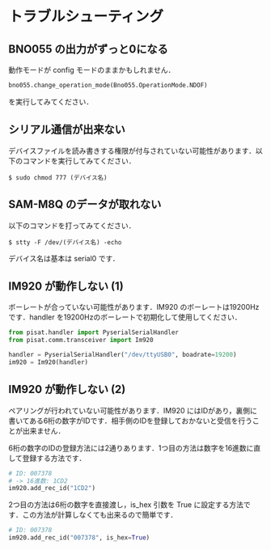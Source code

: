 # トラブルシューティング

## BNO055 の出力がずっと0になる

動作モードが config モードのままかもしれません．

```python
bno055.change_operation_mode(Bno055.OperationMode.NDOF)
```

を実行してみてください．

## シリアル通信が出来ない

デバイスファイルを読み書きする権限が付与されていない可能性があります．以下のコマンドを実行してみてください．

```
$ sudo chmod 777 (デバイス名)
```

## SAM-M8Q のデータが取れない

以下のコマンドを打ってみてください．

```
$ stty -F /dev/(デバイス名) -echo
```

デバイス名は基本は serial0 です．

## IM920 が動作しない (1)

ボーレートが合っていない可能性があります．IM920 のボーレートは19200Hzです．handler を19200Hzのボーレートで初期化して使用してください．

```python
from pisat.handler import PyserialSerialHandler
from pisat.comm.transceiver import Im920

handler = PyserialSerialHandler("/dev/ttyUSB0", boadrate=19200)
im920 = Im920(handler)
```

## IM920 が動作しない (2)

ペアリングが行われていない可能性があります．IM920 にはIDがあり，裏側に書いてある6桁の数字がIDです．相手側のIDを登録しておかないと受信を行うことが出来ません．

6桁の数字のIDの登録方法には2通りあります．1つ目の方法は数字を16進数に直して登録する方法です．

```python
# ID: 007378
# -> 16進数: 1CD2
im920.add_rec_id("1CD2")
```

2つ目の方法は6桁の数字を直接渡し，is_hex 引数を True に設定する方法です．この方法が計算しなくても出来るので簡単です．

```python
# ID: 007378
im920.add_rec_id("007378", is_hex=True)
```
